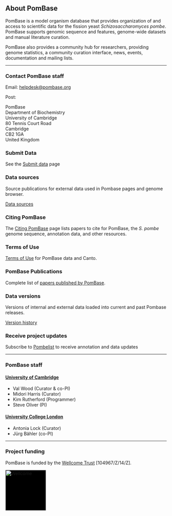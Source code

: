 ## About PomBase

PomBase is a model organism database that provides organization of
and access to scientific data for the fission yeast
*Schizosaccharomyces pombe*. PomBase supports genomic sequence and
features, genome-wide datasets and manual literature curation.

PomBase also provides a community hub for researchers, providing
genome statistics, a community curation interface, news, events,
documentation and mailing lists.

------------------------------------

### Contact PomBase staff

Email: [helpdesk@pombase.org](mailto:helpdesk@pombase.org)

Post:

PomBase\
Department of Biochemistry\
University of Cambridge\
80 Tennis Court Road\
Cambridge\
CB2 1GA\
United Kingdom

### Submit Data

See the [Submit data](submit-data) page

### Data sources

Source publications for external data used in Pombase pages and genome browser.

[Data sources](about/data-sources)

### Citing PomBase

The [Citing PomBase](/about/citing-pombase) page lists papers to cite
for PomBase, the *S. pombe* genome sequence, annotation data, and
other resources.

### Terms of Use

[Terms of Use](about/terms-of-use) for PomBase data and Canto.

### PomBase Publications

Complete list of [papers published by PomBase](about/published-by-pombase).

### Data versions

Versions of internal and external data loaded into current and past
Pombase releases.

[Version history](about/version-history)

### Receive project updates

Subscribe to [Pombelist](https://lists.cam.ac.uk/mailman/listinfo/ucam-pombelist) to receive
annotation and data updates

------------------------------------

### PomBase staff

#### [University of Cambridge](http://www.cam.ac.uk/)

-   Val Wood (Curator & co-PI)
-   Midori Harris (Curator)
-   Kim Rutherford (Programmer)
-   Steve Oliver (PI)

#### [University College London](http://www.ucl.ac.uk/)

-   Antonia Lock (Curator)
-   Jürg Bähler (co-PI)


------------------------------------

### Project funding

PomBase is funded by the [Wellcome Trust](https://wellcome.ac.uk/) \[104967/Z/14/Z\].

<a href="https://wellcome.ac.uk/">
  <img style="background-color: black" height="127px" src="https://wellcome.ac.uk/sites/all/themes/corp_base/assets/images/new-logos/wellcome-logo.svg" alt="Wellcome"/>
</a>
